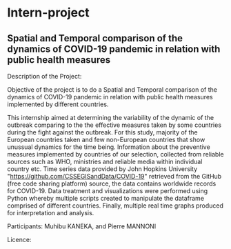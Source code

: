 # Intern-project
Spatial and Temporal comparison of the dynamics of COVID-19 pandemic in relation with public health measures 
-----------------------
Description of the Project:

Objective of the project is to do a Spatial and Temporal comparison of the dynamics of COVID-19 pandemic in relation with public health measures implemented by different  countries.

This internship aimed at determining the variability of the dynamic of the outbreak comparing to the the effective measures taken by some countries during the fight against the outbreak. For this study, majority of the European countries taken and few non-European countries that show unussual dynamics for the time being.
Information about the preventive measures implemented by countries of our selection, collected from reliable sources such as WHO, ministries and  reliable media within individual country etc.
Time series data provided by John Hopkins University "https://github.com/CSSEGISandData/COVID-19" retrieved from the GitHub (free code sharing platform) source, the data contains worldwide records for COVID-19. 
Data treatment and visualizations were performed using Python whereby multiple scripts created to manipulate the dataframe comprised of different countries. Finally, multiple real time graphs produced for interpretation and analysis.




Participants:
Muhibu KANEKA, and 
Pierre MANNONI

Licence:

